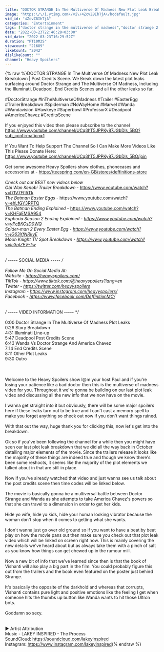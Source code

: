 ```yaml
---
title: "DOCTOR STRANGE In The Multiverse Of Madness New Plot Leak Breakdown | Post Credits Scene"
image: "https:\/\/i.ytimg.com\/vi\/4ZcvZ8IhTjA\/hqdefault.jpg"
vid_id: "4ZcvZ8IhTjA"
categories: "Entertainment"
tags: ["doctor strange in the multiverse of madness","doctor strange 2 trailer","doctor strange"]
date: "2022-03-23T22:46:28+03:00"
vid_date: "2022-03-23T16:29:52Z"
duration: "PT10M2S"
viewcount: "21689"
likeCount: "2042"
dislikeCount: ""
channel: "Heavy Spoilers"
---
```

{% raw %}DOCTOR STRANGE In The Multiverse Of Madness New Plot Leak Breakdown | Post Credits Scene. We Break down the latest plot leaks surfacing around Doctor Strange and The Multiverse Of Madness, Including the Illuminati, Deadpool, End Credits Scenes and all the other leaks so far.<br /><br />#DoctorStrange #InTheMultiverseOfMadness #Trailer #EasterEgg #TrailerBreakdown #Spiderman #NoWayHome #Marvel #Wanda #Wandavision #Hawkeye #Superbowl #ProfessorX #Deadpool #AmericaChavez #CreditsScene<br /><br />If you enjoyed this video then please subscribe to the channel <a rel="nofollow" target="blank" href="https://www.youtube.com/channel/UCq3hT5JPPKy87JGbDls_5BQ?sub_confirmation=1">https://www.youtube.com/channel/UCq3hT5JPPKy87JGbDls_5BQ?sub_confirmation=1</a><br /><br />If You Want To Help Support The Channel So I Can Make More Videos Like This Please Donate Here:<br /><a rel="nofollow" target="blank" href="https://www.youtube.com/channel/UCq3hT5JPPKy87JGbDls_5BQ/join">https://www.youtube.com/channel/UCq3hT5JPPKy87JGbDls_5BQ/join</a><br /><br />Get some awesome Heavy Spoilers show clothes, phonecases and accessories at - <a rel="nofollow" target="blank" href="https://teespring.com/en-GB/stores/deffinitions-store">https://teespring.com/en-GB/stores/deffinitions-store</a><br /><br />*Check out our BEST new videos below*<br />*Obi Wan Kenobi Trailer Breakdown* - <a rel="nofollow" target="blank" href="https://www.youtube.com/watch?v=l7fV7Ffl5Tk">https://www.youtube.com/watch?v=l7fV7Ffl5Tk</a><br />*The Batman Easter Eggs* - <a rel="nofollow" target="blank" href="https://www.youtube.com/watch?v=ehLfGY3RPTQ">https://www.youtube.com/watch?v=ehLfGY3RPTQ</a><br />*The Batman Ending Explained* - <a rel="nofollow" target="blank" href="https://www.youtube.com/watch?v=KHFqEMSA954">https://www.youtube.com/watch?v=KHFqEMSA954</a><br />*Euphoria Season 2 Ending Explained - <a rel="nofollow" target="blank" href="https://www.youtube.com/watch?v=yPcBKCsD0WQ">https://www.youtube.com/watch?v=yPcBKCsD0WQ</a><br />*Spider-man 2 Every Easter Egg* - <a rel="nofollow" target="blank" href="https://www.youtube.com/watch?v=jG63XfNRkvE">https://www.youtube.com/watch?v=jG63XfNRkvE</a><br />*Moon Knight TV Spot Breakdown* - <a rel="nofollow" target="blank" href="https://www.youtube.com/watch?v=lc3pIZEV-Tw">https://www.youtube.com/watch?v=lc3pIZEV-Tw</a><br /><br /><br />/* ----- SOCIAL MEDIA ----- */<br /><br />Follow Me On Social Media At:<br />Website - <a rel="nofollow" target="blank" href="https://heavyspoilers.com/">https://heavyspoilers.com/</a><br />TikTok - <a rel="nofollow" target="blank" href="https://www.tiktok.com/@heavyspoilers?lang=en">https://www.tiktok.com/@heavyspoilers?lang=en</a><br />Twitter - <a rel="nofollow" target="blank" href="https://twitter.com/heavyspoilers">https://twitter.com/heavyspoilers</a><br />Instagram - <a rel="nofollow" target="blank" href="https://www.instagram.com/heavyspoilers/">https://www.instagram.com/heavyspoilers/</a><br />Facebook - <a rel="nofollow" target="blank" href="https://www.facebook.com/DeffinitionMC/">https://www.facebook.com/DeffinitionMC/</a><br /><br /><br />/* ----- VIDEO INFORMATION ----- */<br /><br />0:00 Doctor Strange In The Multiverse Of Madness Plot Leaks<br />0:29 Story Breakdown<br />4:31 Illuminati Line-up<br />5:47 Deadpool Post Credits Scene<br />6:43 Wanda Vs Doctor Strange And America Chavez<br />7:14 End Credits Scene<br />8:11 Other Plot Leaks<br />9:30 Outro<br /><br /><br /><br />Welcome to the Heavy Spoilers show I@m your host Paul and if you're losing your patience like a bad doctor then this is the multiverse of madness video for you. Throughout it we're gonna be building on our last plot leak video and discussing all the new info that we now have on the movie.<br /><br />I wanna get straight into it but obviously, there will be some major spoilers here if these leaks turn out to be true and I can't cast a memory spell to make you forget anything so check out now if you don't want things ruined.<br /><br />With that out the way, huge thank you for clicking this, now let's get into the breakdown.<br /><br />Ok so if you've been following the channel for a while then you might have seen our last plot leak breakdown that we did all the way back in October detailing major elements of the movie. Since the trailers release it looks like the majority of these things are indeed true and though we know there's been some reshoots, it seems like the majority of the plot elements we talked about in that are still in place.<br /><br />Now if you've already watched that video and just wanna see us talk about the post credits scene then time codes will be linked below.<br /><br />The movie is basically gonna be a multiversal battle between Doctor Strange and Wanda as she attempts to take America Chavez's powers so that she can travel to a dimension in order to get her kids.<br /><br />Hide yo wife, hide yo kids, hide your human looking vibrator because the woman don't stop when it comes to getting what she wants.<br /><br />I don't wanna just go over old ground so if you want to have a beat by beat play on how the movie pans out then make sure you check out that plot leak video which will be linked on screen right now. This is mainly covering the new details we've heard about but as always take them with a pinch of salt as you know how things can get chewed up in the rumour mill.<br /><br />Now a new bit of info that we've learned since then is that the book of Vishanti will also play a big part in the film. You could probably figure this out from the trailers and the book even featured on the poster just behind Strange.<br /><br />It's basically the opposite of the darkhold and whereas that corrupts, Vishanti contains pure light and positive emotions like the feeling I get when someone hits the thumbs up button like Wanda wants to hit those Ultron bots.<br /><br />Goddamn so sexy.<br /><br /><br />► Artist Attribution<br />Music - LAKEY INSPIRED - The Process<br />SoundCloud: <a rel="nofollow" target="blank" href="https://soundcloud.com/lakeyinspired">https://soundcloud.com/lakeyinspired</a><br />Instagram: <a rel="nofollow" target="blank" href="https://www.instagram.com/lakeyinspired">https://www.instagram.com/lakeyinspired</a>{% endraw %}
